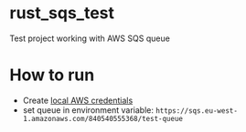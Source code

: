 # rust_sqs_test
Test project working with AWS SQS queue

# How to run
- Create [local AWS credentials](https://docs.aws.amazon.com/sdk-for-java/v1/developer-guide/setup-credentials.html)
- set queue in environment variable: ```https://sqs.eu-west-1.amazonaws.com/840540555368/test-queue```
